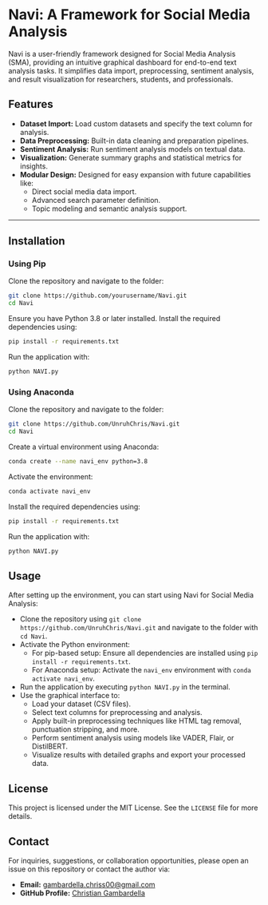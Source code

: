 # Navi: A Framework for Social Media Analysis

Navi is a user-friendly framework designed for Social Media Analysis (SMA), providing an intuitive graphical dashboard for end-to-end text analysis tasks. It simplifies data import, preprocessing, sentiment analysis, and result visualization for researchers, students, and professionals.

## Features
- **Dataset Import:** Load custom datasets and specify the text column for analysis.
- **Data Preprocessing:** Built-in data cleaning and preparation pipelines.
- **Sentiment Analysis:** Run sentiment analysis models on textual data.
- **Visualization:** Generate summary graphs and statistical metrics for insights.
- **Modular Design:** Designed for easy expansion with future capabilities like:
   - Direct social media data import.
   - Advanced search parameter definition.
   - Topic modeling and semantic analysis support.

---

## Installation

### Using Pip

Clone the repository and navigate to the folder:

```bash
git clone https://github.com/yourusername/Navi.git
cd Navi
```

Ensure you have Python 3.8 or later installed. Install the required dependencies using:

```bash
pip install -r requirements.txt
```

Run the application with:

```bash
python NAVI.py
```

### Using Anaconda

Clone the repository and navigate to the folder:

```bash
git clone https://github.com/UnruhChris/Navi.git
cd Navi
```

Create a virtual environment using Anaconda:

```bash
conda create --name navi_env python=3.8
```

Activate the environment:

```bash
conda activate navi_env
```

Install the required dependencies using:

```bash
pip install -r requirements.txt
```

Run the application with:

```bash
python NAVI.py
```

## Usage

After setting up the environment, you can start using Navi for Social Media Analysis:

- Clone the repository using `git clone https://github.com/UnruhChris/Navi.git` and navigate to the folder with `cd Navi`.
- Activate the Python environment:
  - For pip-based setup: Ensure all dependencies are installed using `pip install -r requirements.txt`.
  - For Anaconda setup: Activate the `navi_env` environment with `conda activate navi_env`.
- Run the application by executing `python NAVI.py` in the terminal.
- Use the graphical interface to:
  - Load your dataset (CSV files).
  - Select text columns for preprocessing and analysis.
  - Apply built-in preprocessing techniques like HTML tag removal, punctuation stripping, and more.
  - Perform sentiment analysis using models like VADER, Flair, or DistilBERT.
  - Visualize results with detailed graphs and export your processed data.

## License

This project is licensed under the MIT License. See the `LICENSE` file for more details.

## Contact

For inquiries, suggestions, or collaboration opportunities, please open an issue on this repository or contact the author via:

- **Email:** gambardella.chriss00@gmail.com
- **GitHub Profile:** [Christian Gambardella](https://github.com/UnruhChris)


